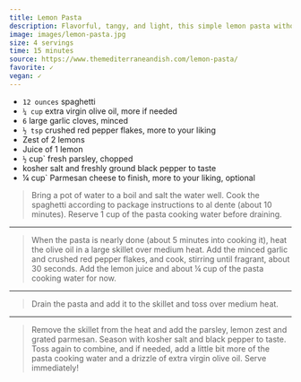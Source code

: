 ```yaml
---
title: Lemon Pasta
description: Flavorful, tangy, and light, this simple lemon pasta without cream is the perfect meal in 15 minutes or less! With good extra virgin olive oil, fresh garlic and a good sprinkle of Parmesan cheese. 
image: images/lemon-pasta.jpg
size: 4 servings
time: 15 minutes
source: https://www.themediterraneandish.com/lemon-pasta/
favorite: ✓
vegan: ✓
---
```


* `12 ounces` spaghetti
* `¼ cup` extra virgin olive oil, more if needed
* `6` large garlic cloves, minced
* `½ tsp` crushed red pepper flakes, more to your liking
* Zest of 2 lemons
* Juice of 1 lemon
* `½` cup` fresh parsley, chopped
* kosher salt and freshly ground black pepper to taste
* ¼ cup` Parmesan cheese to finish, more to your liking, optional

> Bring a pot of water to a boil and salt the water well. Cook the spaghetti according to package instructions to al dente (about 10 minutes). Reserve 1 cup of the pasta cooking water before draining.

---

> When the pasta is nearly done (about 5 minutes into cooking it), heat the olive oil in a large skillet over medium heat. Add the minced garlic and crushed red pepper flakes, and cook, stirring until fragrant, about 30 seconds. Add the lemon juice and about ¼ cup of the pasta cooking water for now.

---

> Drain the pasta and add it to the skillet and toss over medium heat.

---

> Remove the skillet from the heat and add the parsley, lemon zest and grated parmesan. Season with kosher salt and black pepper to taste. Toss again to combine, and if needed, add a little bit more of the pasta cooking water and a drizzle of extra virgin olive oil. Serve immediately!